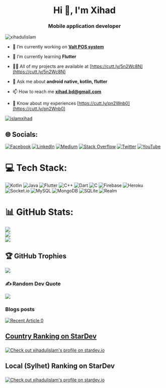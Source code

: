 <h1 align="center">Hi 👋, I'm Xihad</h1>
<h3 align="center">Mobile application developer</h3>

<p align="left"> <img src="https://komarev.com/ghpvc/?username=xihadulislam&label=Profile%20views&color=0e75b6&style=flat" alt="xihadulislam" /> </p>

- 🔭 I’m currently working on [**Valt POS system**](https://valthq.com/)

- 🌱 I’m currently learning **Flutter**

- 👨‍💻 All of my projects are available at [https://cutt.ly/5n2Wc8N](https://cutt.ly/5n2Wc8N)

- 💬 Ask me about **android native, kotlin, flutter**

- 📫 How to reach me **xihad.bd@gmail.com**

- 📄 Know about my experiences [https://cutt.ly/pn2Wnb0](https://cutt.ly/pn2Wnb0)

<p align="left"> <a href="https://twitter.com/islamxihad" target="blank"><img src="https://img.shields.io/twitter/follow/xihadulislam?logo=twitter&style=for-the-badge" alt="islamxihad" /></a> </p>



<!-- BLOG-POST-LIST:END -->


## 🌐 Socials:
[![Facebook](https://img.shields.io/badge/Facebook-%231877F2.svg?logo=Facebook&logoColor=white)](https://facebook.com/xihadislam00) [![LinkedIn](https://img.shields.io/badge/LinkedIn-%230077B5.svg?logo=linkedin&logoColor=white)](https://linkedin.com/in/xihadislam) [![Medium](https://img.shields.io/badge/Medium-12100E?logo=medium&logoColor=white)](https://medium.com/@xihadislam) [![Stack Overflow](https://img.shields.io/badge/-Stackoverflow-FE7A16?logo=stack-overflow&logoColor=white)](https://stackoverflow.com/users/xihadulislam) [![Twitter](https://img.shields.io/badge/Twitter-%231DA1F2.svg?logo=Twitter&logoColor=white)](https://twitter.com/xihadulislam) [![YouTube](https://img.shields.io/badge/YouTube-%23FF0000.svg?logo=YouTube&logoColor=white)](https://youtube.com/@UCz5x81XnMGnW5KB5lYQsN9Q) 

# 💻 Tech Stack:
![Kotlin](https://img.shields.io/badge/kotlin-%230095D5.svg?style=for-the-badge&logo=kotlin&logoColor=white) ![Java](https://img.shields.io/badge/java-%23ED8B00.svg?style=for-the-badge&logo=java&logoColor=white) ![Flutter](https://img.shields.io/badge/Flutter-%2302569B.svg?style=for-the-badge&logo=Flutter&logoColor=white) ![C++](https://img.shields.io/badge/c++-%2300599C.svg?style=for-the-badge&logo=c%2B%2B&logoColor=white) ![Dart](https://img.shields.io/badge/dart-%230175C2.svg?style=for-the-badge&logo=dart&logoColor=white) ![C](https://img.shields.io/badge/c-%2300599C.svg?style=for-the-badge&logo=c&logoColor=white) ![Firebase](https://img.shields.io/badge/firebase-%23039BE5.svg?style=for-the-badge&logo=firebase) ![Heroku](https://img.shields.io/badge/heroku-%23430098.svg?style=for-the-badge&logo=heroku&logoColor=white)  ![Socket.io](https://img.shields.io/badge/Socket.io-black?style=for-the-badge&logo=socket.io&badgeColor=010101) ![MySQL](https://img.shields.io/badge/mysql-%2300f.svg?style=for-the-badge&logo=mysql&logoColor=white) ![MongoDB](https://img.shields.io/badge/MongoDB-%234ea94b.svg?style=for-the-badge&logo=mongodb&logoColor=white) ![SQLite](https://img.shields.io/badge/sqlite-%2307405e.svg?style=for-the-badge&logo=sqlite&logoColor=white) ![Realm](https://img.shields.io/badge/Realm-39477F?style=for-the-badge&logo=realm&logoColor=white)
# 📊 GitHub Stats:
![](https://github-readme-stats.vercel.app/api?username=xihadulislam&theme=dark&hide_border=false&include_all_commits=true&count_private=false)<br/>
![](https://github-readme-streak-stats.herokuapp.com/?user=xihadulislam&theme=dark&hide_border=false)<br/>
![](https://github-readme-stats.vercel.app/api/top-langs/?username=xihadulislam&theme=dark&hide_border=false&include_all_commits=true&count_private=false&layout=compact)

## 🏆 GitHub Trophies
![](https://github-profile-trophy.vercel.app/?username=xihadulislam&theme=radical&no-frame=true&no-bg=false&margin-w=4)

### ✍️ Random Dev Quote
![](https://quotes-github-readme.vercel.app/api?type=horizontal&theme=radical)


<!-- Proudly created with GPRM ( https://gprm.itsvg.in ) -->


### Blogs posts
<!-- BLOG-POST-LIST:START -->
<a target="_blank" href="https://github-readme-medium-recent-article.vercel.app/medium/@xihadislam/0"><img src="https://github-readme-medium-recent-article.vercel.app/medium/@xihadislam/0" alt="Recent Article 0"> 

  
## Country Ranking on StarDev
<h3 align="left"></h3>

[![Check out xihadulislam's profile on stardev.io](https://stardev.io/developers/xihadulislam/badge/languages/country.svg)](https://stardev.io/developers/xihadulislam)

## Local (Sylhet) Ranking on StarDev
<h3 align="left"></h3>
  
[![Check out xihadulislam's profile on stardev.io](https://stardev.io/developers/xihadulislam/badge/languages/locality.svg)](https://stardev.io/developers/xihadulislam)



  
  
